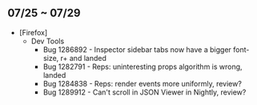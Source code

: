 ## 07/25 ~ 07/29 ##

* [Firefox]
  - Dev Tools
    - Bug 1286892 - Inspector sidebar tabs now have a bigger font-size, r+ and landed
    - Bug 1282791 - Reps: uninteresting props algorithm is wrong, landed
    - Bug 1284838 - Reps: render events more uniformly, review?
    - Bug 1289912 - Can't scroll in JSON Viewer in Nightly, review?
